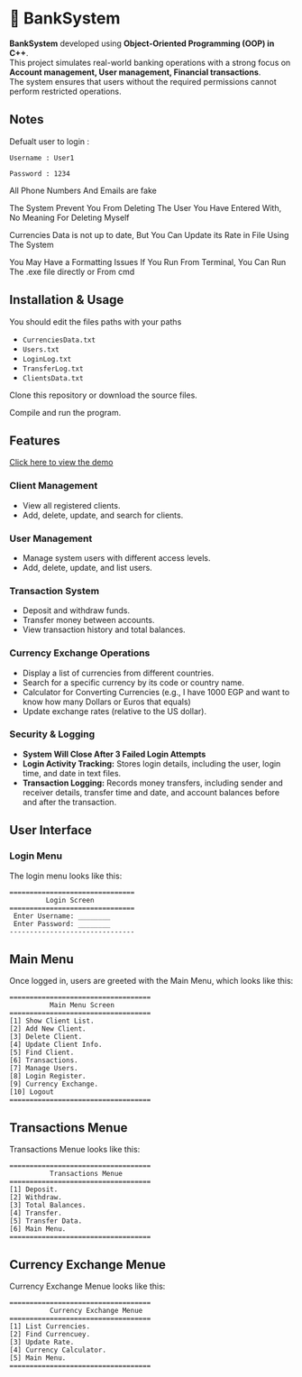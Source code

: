 # 🏦 BankSystem  

**BankSystem** developed using **Object-Oriented Programming (OOP) in C++**.  
This project simulates real-world banking operations with a strong focus on **Account management, User management, Financial transactions**.  
The system ensures that users without the required permissions cannot perform restricted operations.  
##  Notes

Defualt user to login : 
~~~
Username : User1

Password : 1234
~~~

All Phone Numbers And Emails are fake 

The System Prevent You From Deleting The User You Have Entered With, No Meaning For Deleting Myself

Currencies Data is not up to date, But You Can Update its Rate in File Using The System

You May Have a Formatting Issues If You Run From Terminal, You Can Run The .exe file directly or From cmd



##  Installation & Usage

You should edit the files paths with your paths

- `CurrenciesData.txt`  
- `Users.txt`  
- `LoginLog.txt`  
- `TransferLog.txt`  
- `ClientsData.txt` 

Clone this repository or download the source files.


Compile and run the program.


##  Features  
[Click here to view the demo](https://drive.google.com/file/d/1b_9j9B_1EYfWbmuc04tWoWGSClYgrmi_/view?usp=drive_link)
###  Client Management  
- View all registered clients.  
- Add, delete, update, and search for clients.  

###  User Management  
- Manage system users with different access levels.  
- Add, delete, update, and list users.  

###  Transaction System  
- Deposit and withdraw funds.  
- Transfer money between accounts.  
- View transaction history and total balances.  

###  Currency Exchange Operations  
- Display a list of currencies from different countries.  
- Search for a specific currency by its code or country name.  
- Calculator for Converting Currencies (e.g., I have 1000 EGP and want to know how many Dollars or Euros that equals)
- Update exchange rates (relative to the US dollar).  

###  Security & Logging  
- **System Will Close After 3 Failed Login Attempts**  
- **Login Activity Tracking:** Stores login details, including the user, login time, and date in text files.  
- **Transaction Logging:** Records money transfers, including sender and receiver details, transfer time and date, and account balances before and after the transaction.  


##  User Interface  

###  Login Menu  

The login menu looks like this:  

~~~
===============================
         Login Screen      
===============================
 Enter Username: ________
 Enter Password: ________
-------------------------------
~~~
##  Main Menu

Once logged in, users are greeted with the Main Menu, which looks like this:
~~~
===================================
          Main Menu Screen
===================================
[1] Show Client List.  
[2] Add New Client.  
[3] Delete Client.  
[4] Update Client Info.  
[5] Find Client. 
[6] Transactions.  
[7] Manage Users.  
[8] Login Register.  
[9] Currency Exchange.
[10] Logout 
===================================
~~~

## Transactions Menue

Transactions Menue looks like this:
~~~
===================================
          Transactions Menue
===================================
[1] Deposit.  
[2] Withdraw.  
[3] Total Balances.  
[4] Transfer.  
[5] Transfer Data. 
[6] Main Menu.  
===================================
~~~
## Currency Exchange Menue

Currency Exchange Menue looks like this:

~~~
===================================
          Currency Exchange Menue
===================================
[1] List Currencies.  
[2] Find Currencuey.  
[3] Update Rate.  
[4] Currency Calculator. 
[5] Main Menu.   
===================================
~~~
